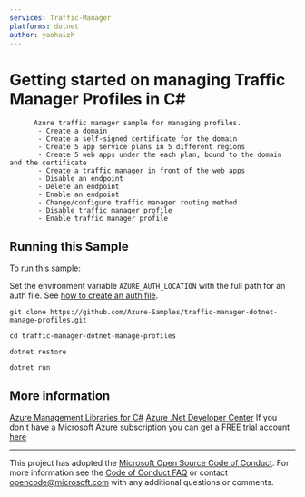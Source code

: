 ```yaml
---
services: Traffic-Manager
platforms: dotnet
author: yaohaizh
---
```


# Getting started on managing Traffic Manager Profiles in C# #

          Azure traffic manager sample for managing profiles.
           - Create a domain
           - Create a self-signed certificate for the domain
           - Create 5 app service plans in 5 different regions
           - Create 5 web apps under the each plan, bound to the domain and the certificate
           - Create a traffic manager in front of the web apps
           - Disable an endpoint
           - Delete an endpoint
           - Enable an endpoint
           - Change/configure traffic manager routing method
           - Disable traffic manager profile
           - Enable traffic manager profile


## Running this Sample ##

To run this sample:

Set the environment variable `AZURE_AUTH_LOCATION` with the full path for an auth file. See [how to create an auth file](https://github.com/Azure/azure-libraries-for-net/blob/master/AUTH.md).

    git clone https://github.com/Azure-Samples/traffic-manager-dotnet-manage-profiles.git

    cd traffic-manager-dotnet-manage-profiles

    dotnet restore

    dotnet run

## More information ##

[Azure Management Libraries for C#](https://github.com/Azure/azure-sdk-for-net/tree/Fluent)
[Azure .Net Developer Center](https://azure.microsoft.com/en-us/develop/net/)
If you don't have a Microsoft Azure subscription you can get a FREE trial account [here](http://go.microsoft.com/fwlink/?LinkId=330212)

---

This project has adopted the [Microsoft Open Source Code of Conduct](https://opensource.microsoft.com/codeofconduct/). For more information see the [Code of Conduct FAQ](https://opensource.microsoft.com/codeofconduct/faq/) or contact [opencode@microsoft.com](mailto:opencode@microsoft.com) with any additional questions or comments.